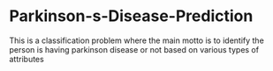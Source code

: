 # Parkinson-s-Disease-Prediction
This is a classification problem where the main motto is to identify the person is having parkinson disease or not based on various types of attributes
